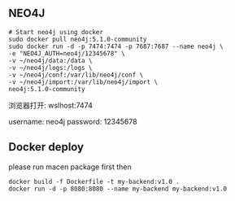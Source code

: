 ## NEO4J
```shell
# Start neo4j using docker
sudo docker pull neo4j:5.1.0-community
sudo docker run -d -p 7474:7474 -p 7687:7687 --name neo4j \
-e "NEO4J_AUTH=neo4j/12345678" \
-v ~/neo4j/data:/data \
-v ~/neo4j/logs:/logs \
-v ~/neo4j/conf:/var/lib/neo4j/conf \
-v ~/neo4j/import:/var/lib/neo4j/import \
neo4j:5.1.0-community
```
浏览器打开: wslhost:7474

username: neo4j
password: 12345678

## Docker deploy
please run macen package first then
```shell
docker build -f Dockerfile -t my-backend:v1.0 . 
docker run -d -p 8080:8080 --name my-backend my-backend:v1.0  
```